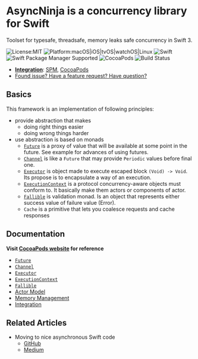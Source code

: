 # AsyncNinja is a concurrency library for Swift

Toolset for typesafe, threadsafe, memory leaks safe concurrency in Swift 3.

![License:MIT](https://img.shields.io/github/license/mashape/apistatus.svg)
![Platform:macOS|iOS|tvOS|watchOS|Linux](https://img.shields.io/badge/platform-macOS%7CiOS%7CtvOS%7CwatchOS%7CLinux-orange.svg)
![Swift](https://img.shields.io/badge/Swift-3.0-orange.svg)
![Swift Package Manager Supported](https://img.shields.io/badge/Swift%20Package%20Manager-Supported-orange.svg)
![CocoaPods](https://img.shields.io/cocoapods/v/AsyncNinja.svg)
![Build Status](https://travis-ci.org/AsyncNinja/AsyncNinja.svg?branch=master)

* [**Integration**](https://github.com/AsyncNinja/AsyncNinja/blob/master/Documentation/Integration.md): [SPM](https://github.com/apple/swift-package-manager), [CocoaPods](http://cocoadocs.org/docsets/AsyncNinja/)
* [Found issue? Have a feature request? Have question?](https://github.com/AsyncNinja/AsyncNinja/issues)

## Basics
This framework is an implementation of following principles:

* provide abstraction that makes
	* doing right things easier
	* doing wrong things harder
* use abstraction is based on monads
    * [`Future`](https://github.com/AsyncNinja/AsyncNinja/blob/master/Documentation/Future.md) is a proxy of value that will be available at some point in the future. See example for advances of using futures.
    * [`Channel`](https://github.com/AsyncNinja/AsyncNinja/blob/master/Documentation/Channel.md) is like a `Future` that may provide `Periodic` values before final one.
    * [`Executor`](https://github.com/AsyncNinja/AsyncNinja/blob/master/Documentation/Executor.md) is object made to execute escaped block `(Void) -> Void`. Its propose is to encapsulate a way of an execution.
    * [`ExecutionContext`](https://github.com/AsyncNinja/AsyncNinja/blob/master/Documentation/ExecutionContext.md) is a protocol concurrency-aware objects must conform to. It basically make them actors or components of actor.
    * [`Fallible`](https://github.com/AsyncNinja/AsyncNinja/blob/master/Documentation/Fallible.md) is validation monad. Is an object that represents either success value of failure value (Error).
	* `Cache` is a primitive that lets you coalesce requests and cache responses

## Documentation

**Visit [CocoaPods website](http://cocoadocs.org/docsets/AsyncNinja/) for reference**

* [`Future`](https://github.com/AsyncNinja/AsyncNinja/blob/master/Documentation/Future.md)
* [`Channel`](https://github.com/AsyncNinja/AsyncNinja/blob/master/Documentation/Channel.md)
* [`Executor`](https://github.com/AsyncNinja/AsyncNinja/blob/master/Documentation/Executor.md)
* [`ExecutionContext`](https://github.com/AsyncNinja/AsyncNinja/blob/master/Documentation/ExecutionContext.md)
* [`Fallible`](https://github.com/AsyncNinja/AsyncNinja/blob/master/Documentation/Fallible.md)
* [Actor Model](https://github.com/AsyncNinja/AsyncNinja/blob/master/Documentation/ActorModel.md)
* [Memory Management](https://github.com/AsyncNinja/AsyncNinja/blob/master/Documentation/MemoryManagement.md)
* [Integration](https://github.com/AsyncNinja/AsyncNinja/blob/master/Documentation/Integration.md)

## Related Articles
* Moving to nice asynchronous Swift code
	* [GitHub](https://github.com/AsyncNinja/article-moving-to-nice-asynchronous-swift-code/blob/master/ARTICLE.md)
	* [Medium](https://medium.com/@AntonMironov/moving-to-nice-asynchronous-swift-code-7b0cb2eadde1)
